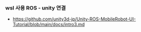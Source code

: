 





### wsl 사용 ROS - unity 연결

- https://github.com/unity3d-jp/Unity-ROS-MobileRobot-UI-Tutorial/blob/main/docs/intro3.md



